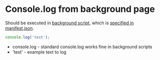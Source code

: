 # Console.log from background page

Should be executed in [background script](https://developer.chrome.com/docs/extensions/mv3/background_pages/),
which is [specified in manifest.json](/chrome-extension/background_script).

```javascript
console.log('test');
```

- console.log - standard console.log works fine in background scripts
- 'test' - example text to log
